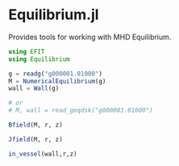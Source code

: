 # Equilibrium.jl

Provides tools for working with MHD Equilibrium.

```julia
using EFIT
using Equilibrium

g = readg("g000001.01000")
M = NumericalEquilibrium(g)
wall = Wall(g)

# or
# M, wall = read_geqdsk("g000001.01000")

Bfield(M, r, z)

Jfield(M, r, z)

in_vessel(wall,r,z)
```

